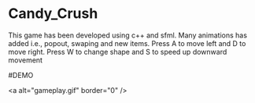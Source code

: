 # Candy_Crush
This game has been developed using c++ and sfml. Many animations has added i.e., popout, swaping and new items.
Press A to move left and D to move right.
Press W to change shape and S to speed up downward movement

#DEMO

<a <img scr="https://ibb.co/v173RLW">alt="gameplay.gif" border="0" /></a>
